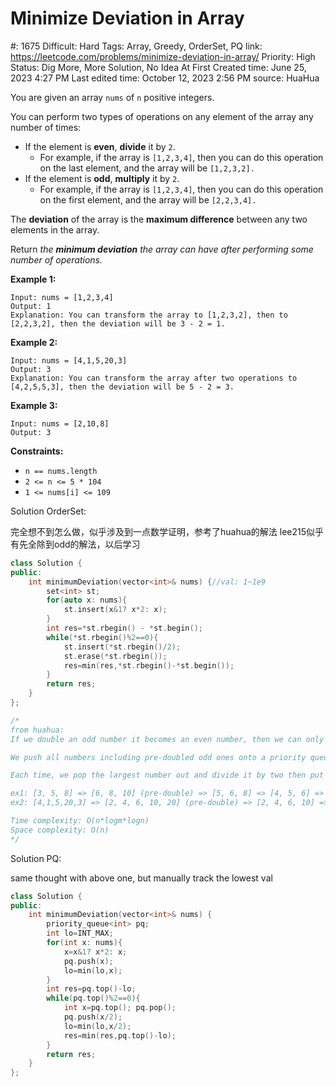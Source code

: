 # Minimize Deviation in Array

#: 1675
Difficult: Hard
Tags: Array, Greedy, OrderSet, PQ
link: https://leetcode.com/problems/minimize-deviation-in-array/
Priority: High
Status: Dig More, More Solution, No Idea At First
Created time: June 25, 2023 4:27 PM
Last edited time: October 12, 2023 2:56 PM
source: HuaHua

You are given an array `nums` of `n` positive integers.

You can perform two types of operations on any element of the array any number of times:

- If the element is **even**, **divide** it by `2`.
    - For example, if the array is `[1,2,3,4]`, then you can do this operation on the last element, and the array will be `[1,2,3,2].`
- If the element is **odd**, **multiply** it by `2`.
    - For example, if the array is `[1,2,3,4]`, then you can do this operation on the first element, and the array will be `[2,2,3,4].`

The **deviation** of the array is the **maximum difference** between any two elements in the array.

Return *the **minimum deviation** the array can have after performing some number of operations.*

**Example 1:**

```
Input: nums = [1,2,3,4]
Output: 1
Explanation: You can transform the array to [1,2,3,2], then to [2,2,3,2], then the deviation will be 3 - 2 = 1.

```

**Example 2:**

```
Input: nums = [4,1,5,20,3]
Output: 3
Explanation: You can transform the array after two operations to [4,2,5,5,3], then the deviation will be 5 - 2 = 3.

```

**Example 3:**

```
Input: nums = [2,10,8]
Output: 3

```

**Constraints:**

- `n == nums.length`
- `2 <= n <= 5 * 104`
- `1 <= nums[i] <= 109`

Solution OrderSet:

完全想不到怎么做，似乎涉及到一点数学证明，参考了huahua的解法
lee215似乎有先全除到odd的解法，以后学习

```cpp
class Solution {
public:
    int minimumDeviation(vector<int>& nums) {//val: 1~1e9
        set<int> st;
        for(auto x: nums){
            st.insert(x&1? x*2: x);
        }
        int res=*st.rbegin() - *st.begin();
        while(*st.rbegin()%2==0){
            st.insert(*st.rbegin()/2);
            st.erase(*st.rbegin());
            res=min(res,*st.rbegin()-*st.begin());
        }
        return res;
    }
};

/*
from huahua:
If we double an odd number it becomes an even number, then we can only divide it by two which gives us back the original number. So we can pre-double all the odd numbers and only do division in the following process.

We push all numbers including pre-doubled odd ones onto a priority queue, and track the difference between the largest and smallest number.

Each time, we pop the largest number out and divide it by two then put it back to the priority queue, until the largest number becomes odd. We can not discard it and divide any other smaller numbers by two will only increase the max difference, so we can stop here.

ex1: [3, 5, 8] => [6, 8, 10] (pre-double) => [5, 6, 8] => [4, 5, 6] => [3, 4, 5] max diff is 5 – 3 = 2
ex2: [4,1,5,20,3] => [2, 4, 6, 10, 20] (pre-double) => [2, 4, 6, 10] => [2, 4, 5, 6] => [2,3,4,5] max diff = 5-2 = 3

Time complexity: O(n*logm*logn)
Space complexity: O(n)
*/
```

Solution PQ:

same thought with above one, but manually track the lowest val

```cpp
class Solution {
public:
    int minimumDeviation(vector<int>& nums) {
        priority_queue<int> pq;
        int lo=INT_MAX;
        for(int x: nums){
            x=x&1? x*2: x;
            pq.push(x);
            lo=min(lo,x);
        }
        int res=pq.top()-lo;
        while(pq.top()%2==0){
            int x=pq.top(); pq.pop();
            pq.push(x/2);
            lo=min(lo,x/2);
            res=min(res,pq.top()-lo);
        }
        return res;
    }
};
```